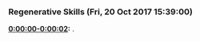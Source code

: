 ### Regenerative Skills  (Fri, 20 Oct 2017 15:39:00)
**[0:00:00-0:00:02](https://regenerativeskills.com/abundantedge-jeremy-fellows/#t=0:00:00):** .  